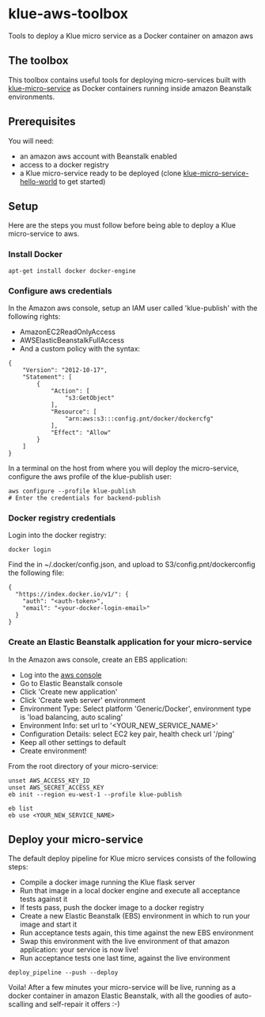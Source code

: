 # klue-aws-toolbox

Tools to deploy a Klue micro service as a Docker container on amazon aws

## The toolbox

This toolbox contains useful tools for deploying micro-services built with
[klue-micro-service](https://github.com/erwan-lemonnier/klue-micro-service) as
Docker containers running inside amazon Beanstalk environments.

## Prerequisites

You will need:

* an amazon aws account with Beanstalk enabled
* access to a docker registry
* a Klue micro-service ready to be deployed (clone [klue-micro-service-hello-world](https://github.com/erwan-lemonnier/klue-micro-service-hello-world) to get started)

## Setup

Here are the steps you must follow before being able to deploy a Klue
micro-service to aws.

### Install Docker

```shell
apt-get install docker docker-engine
```

### Configure aws credentials

In the Amazon aws console, setup an IAM user called 'klue-publish' with the
following rights:

* AmazonEC2ReadOnlyAccess
* AWSElasticBeanstalkFullAccess
* And a custom policy with the syntax:

```
{
    "Version": "2012-10-17",
    "Statement": [
        {
            "Action": [
                "s3:GetObject"
            ],
            "Resource": [
                "arn:aws:s3:::config.pnt/docker/dockercfg"
            ],
            "Effect": "Allow"
        }
    ]
}
```

In a terminal on the host from where you will deploy the micro-service, configure
the aws profile of the klue-publish user:

```shell
aws configure --profile klue-publish
# Enter the credentials for backend-publish
```

### Docker registry credentials

Login into the docker registry:

```shell
docker login
```

Find the <auth-token> in ~/.docker/config.json, and upload to
S3/config.pnt/dockerconfig the following file:

```shell
{
  "https://index.docker.io/v1/": {
    "auth": "<auth-token>",
    "email": "<your-docker-login-email>"
  }
}
```

### Create an Elastic Beanstalk application for your micro-service

In the Amazon aws console, create an EBS application:
* Log into the [aws console](https://eu-west-1.console.aws.amazon.com/elasticbeanstalk)
* Go to Elastic Beanstalk console
* Click 'Create new application'
* Click 'Create web server' environment
* Environment Type: Select platform 'Generic/Docker', environment type is 'load balancing, auto scaling'
* Environment Info: set url to '<YOUR_NEW_SERVICE_NAME>'
* Configuration Details: select EC2 key pair, health check url '/ping'
* Keep all other settings to default
* Create environment!

From the root directory of your micro-service:

```shell
unset AWS_ACCESS_KEY_ID
unset AWS_SECRET_ACCESS_KEY
eb init --region eu-west-1 --profile klue-publish

eb list
eb use <YOUR_NEW_SERVICE_NAME>
```

## Deploy your micro-service

The default deploy pipeline for Klue micro services consists of the following
steps:
* Compile a docker image running the Klue flask server
* Run that image in a local docker engine and execute all acceptance tests against it
* If tests pass, push the docker image to a docker registry
* Create a new Elastic Beanstalk (EBS) environment in which to run your image and start it
* Run acceptance tests again, this time against the new EBS environment
* Swap this environment with the live environment of that amazon application: your service is now live!
* Run acceptance tests one last time, against the live environment

```shell
deploy_pipeline --push --deploy
```

Voila! After a few minutes your micro-service will be live, running as a docker
container in amazon Elastic Beanstalk, with all the goodies of auto-scalling
and self-repair it offers :-)

